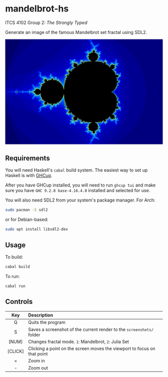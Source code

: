 # mandelbrot-hs

ITCS 4102 Group 2: *The Strongly Typed*

Generate an image of the famous Mandelbrot set fractal using SDL2.

![Example screenshot](/docs/Screenshot.png)

## Requirements

You will need Haskell's `cabal` build system. The easiest way to set up Haskell is with [GHCup](https://www.haskell.org/ghcup/).

After you have GHCup installed, you will need to run `ghcup tui` and make sure you have `GHC 9.2.8 base-4.16.4.0` installed and selected for use.

You will also need SDL2 from your system's package manager. For Arch:

```bash
sudo pacman -S sdl2
```

or for Debian-based:

```bash
sudo apt install libsdl2-dev
```

## Usage

To build:

```bash
cabal build
```

To run:

```bash
cabal run
```

## Controls

| Key | Description |
| :-: | :- |
| Q | Quits the program |
| S | Saves a screenshot of the current render to the `screenshots/` folder |
| [NUM] | Changes fractal mode. `1`: Mandelbrot, `2`: Julia Set |
| [CLICK] | Clicking a point on the screen moves the viewport to focus on that point |
| = | Zoom in |
| - | Zoom out |
